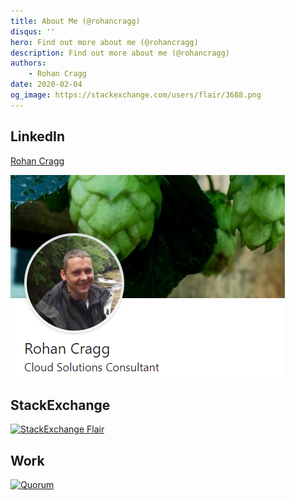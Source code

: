 ```yaml
---
title: About Me (@rohancragg)
disqus: ''
hero: Find out more about me (@rohancragg)
description: Find out more about me (@rohancragg)
authors:
    - Rohan Cragg
date: 2020-02-04
og_image: https://stackexchange.com/users/flair/3688.png
---
```


## LinkedIn

<div class="LI-profile-badge"  data-version="v1" data-size="medium" data-locale="en_US" data-type="vertical" data-theme="dark" data-vanity="rohancragg"><a class="LI-simple-link" href='https://uk.linkedin.com/in/rohancragg?trk=profile-badge'>Rohan Cragg</a></div>

[![LinkedIn Profile](media/linkedin-profile.png?raw=true)](https://www.linkedin.com/in/rohancragg/)

## StackExchange

[![StackExchange Flair](https://stackexchange.com/users/flair/3688.png)](https://stackexchange.com/users/3688/rohancragg)

## Work

[![Quorum](https://www.qnrl.com/wp-content/uploads/2019/01/logo_qnrl.png)](https://www.qnrl.com/)